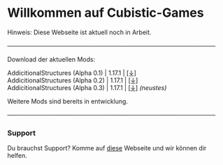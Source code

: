 # Willkommen auf Cubistic-Games

Hinweis: Diese Webseite ist aktuell noch in Arbeit.

────────────────────────────────────────────────

Download der aktuellen Mods:

AddicitionalStructures (Alpha 0.1) | 1.17.1 | [[↓]](https://dropbox.com/s/6id8finbs7ui2z3/AddictionalStructures%20Alpha%200.1.jar?dl=1)                    
AddicitionalStructures (Alpha 0.2) | 1.17.1 | [[↓]](https://www.dropbox.com/s/sybxu4rdgmqw9t8/AddictionalStructures%20Alpha%200.2.jar?dl=1)                    
AddicitionalStructures (Alpha 0.3) | 1.17.1 | [[↓]](https://www.dropbox.com/s/qfslrujyl182cpm/AddictionalStructures%20Alpha%200.3.jar?dl=1) _(neustes)_

Weitere Mods sind bereits in entwicklung.

────────────────────────────────────────────────
### Support

Du brauchst Support? Komme auf [diese](https://sneakytime.com/rr) Webseite und wir können dir helfen.
